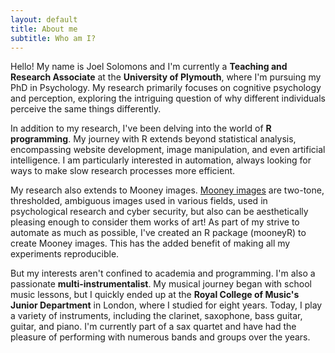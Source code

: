 ```yaml
---
layout: default
title: About me
subtitle: Who am I?
---
```



Hello! My name is Joel Solomons and I'm currently a **Teaching and Research Associate** at the **University of Plymouth**, where I'm pursuing my PhD in Psychology. My research primarily focuses on cognitive psychology and perception, exploring the intriguing question of why different individuals perceive the same things differently.

In addition to my research, I've been delving into the world of **R programming**. My journey with R extends beyond statistical analysis, encompassing website development, image manipulation, and even artificial intelligence. I am particularly interested in automation, always looking for ways to make slow research processes more efficient.

My research also extends to Mooney images. [Mooney images](https://journals.plos.org/plosone/article?id=10.1371/journal.pone.0200106) are two-tone, thresholded, ambiguous images used in various fields, used in psychological research and cyber security, but also can be aesthetically pleasing enough to consider them works of art! As part of my strive to automate as much as possible, I've created an R package (mooneyR) to create Mooney images. This has the added benefit of making all my experiments reproducible.

But my interests aren't confined to academia and programming. I'm also a passionate **multi-instrumentalist**. My musical journey began with school music lessons, but I quickly ended up at the **Royal College of Music's Junior Department** in London, where I studied for eight years. Today, I play a variety of instruments, including the clarinet, saxophone, bass guitar, guitar, and piano. I'm currently part of a sax quartet and have had the pleasure of performing with numerous bands and groups over the years.

